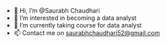 - 👋 Hi, I’m @Saurabh Chaudhari
- 👀 I’m interested in becoming a data analyst
- 🌱 I’m currently taking course for data analyst
- 📫 Contact me on saurabhchaudhari52@gmail.com

<!---
GamingWarrior52/GamingWarrior52 is a ✨ special ✨ repository because its `README.md` (this file) appears on your GitHub profile.
You can click the Preview link to take a look at your changes.
--->
